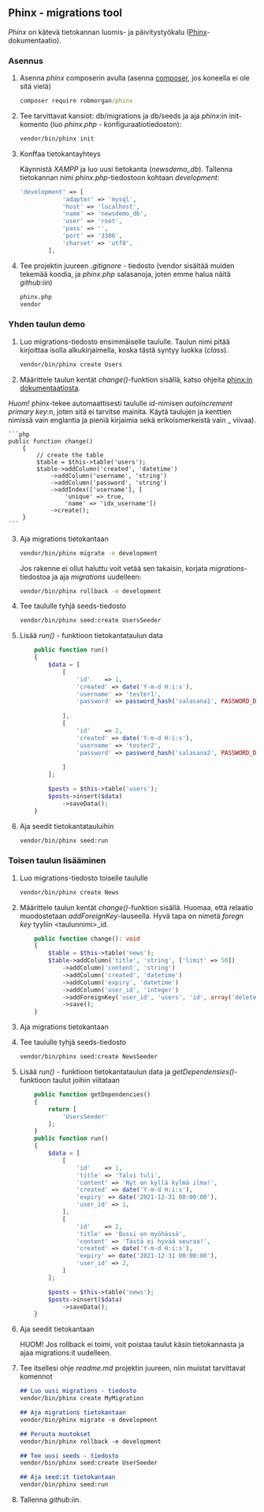 ## Phinx - migrations tool

*Phinx* on kätevä tietokannan luomis- ja päivitystyökalu ([Phinx](https://phinx.org/)-dokumentaatio).

### Asennus

1. Asenna *phinx* composerin avulla (asenna [composer](https://getcomposer.org/download/), jos koneella ei ole sitä vielä)

    ```cmd
    composer require robmorgan/phinx
    ```

2. Tee tarvittavat kansiot: db/migrations ja db/seeds ja aja *phinx*:in init-komento (luo *phinx.php* - konfiguraatiotiedoston):

    ```cmd
    vendor/bin/phinx init
    ```

3. Konffaa tietokantayhteys

    Käynnistä *XAMPP* ja luo uusi tietokanta (*newsdemo_db*). Tallenna tietokannan nimi *phinx.php*-tiedostoon kohtaan *development*:

    ```php
    'development' => [
                'adapter' => 'mysql',
                'host' => 'localhost',
                'name' => 'newsdemo_db',
                'user' => 'root',
                'pass' => '',
                'port' => '3306',
                'charset' => 'utf8',
            ],
    ```

4. Tee projektin juureen *.gitignore* - tiedosto (vendor sisältää muiden tekemää koodia, ja *phinx.php* salasanoja, joten emme halua näitä *github*:iin)

    ```cmd
    phinx.php
    vendor
    ```

### Yhden taulun demo

1. Luo migrations-tiedosto ensimmäiselle taululle. Taulun nimi pitää kirjoittaa isolla alkukirjaimella, koska tästä syntyy luokka (*class*).

    ```cmd
    vendor/bin/phinx create Users
    ```

2. Määrittele taulun kentät *change()*-funktion sisällä, katso ohjeita [phinx:in dokumentaatiosta](https://book.cakephp.org/phinx/0/en/index.html).

*Huom!* phinx-tekee automaattisesti taululle *id*-nimisen *autoincrement primary key*:n, joten sitä ei tarvitse mainita. Käytä taulujen ja kenttien nimissä vain englantia ja pieniä kirjaimia sekä erikoismerkeistä vain _ viivaa).

    ```php
    public function change()
        {
            // create the table
            $table = $this->table('users');
            $table->addColumn('created', 'datetime')
                ->addColumn('username', 'string')
                ->addColumn('password', 'string')
                ->addIndex(['username'], [
                    'unique' => true,
                    'name' => 'idx_username'])
                ->create();
        }
    ```

3. Aja migrations tietokantaan

    ```cmd
    vendor/bin/phinx migrate -e development
    ```

    Jos rakenne ei ollut haluttu voit vetää sen takaisin, korjata *migrations*-tiedostoa ja aja *migrations* uudelleen:

    ```cmd
    vendor/bin/phinx rollback -e development
    ```

4. Tee taululle tyhjä seeds-tiedosto

    ```cmd
    vendor/bin/phinx seed:create UsersSeeder
    ```

5. Lisää *run()* - funktioon tietokantataulun data

    ```php
        public function run()
        {
            $data = [
                [
                    'id'    => 1,
                    'created' => date('Y-m-d H:i:s'),
                    'username' => 'tester1',
                    'password' => password_hash('salasana1', PASSWORD_DEFAULT),
            
                ],
                [
                    'id'    => 2,
                    'created' => date('Y-m-d H:i:s'),
                    'username' => 'tester2',
                    'password' => password_hash('salasana2', PASSWORD_DEFAULT),
            
                ]
            ];

            $posts = $this->table('users');
            $posts->insert($data)
                ->saveData();
        }
    ```

6. Aja seedit tietokantatauluihin

    ```cmd
    vendor/bin/phinx seed:run   
    ```

### Toisen taulun lisääminen

1. Luo migrations-tiedosto toiselle taululle

    ```cmd
    vendor/bin/phinx create News
    ```

2. Määrittele taulun kentät *change()*-funktion sisällä. Huomaa, että relaatio muodostetaan *addForeignKey*-lauseella. Hyvä tapa on nimetä *foregn key* tyyliin \<taulunnimi\>_id.

    ```php
        public function change(): void
        {
            $table = $this->table('news');
            $table->addColumn('title', 'string', ['limit' => 50])
                ->addColumn('content', 'string')
                ->addColumn('created', 'datetime')
                ->addColumn('expiry', 'datetime')
                ->addColumn('user_id', 'integer')
                ->addForeignKey('user_id', 'users', 'id', array('delete'=> 'CASCADE', 'update'=> 'NO_ACTION'))
                ->save();
        }
    ```

3. Aja migrations tietokantaan

4. Tee taululle tyhjä seeds-tiedosto

    ```cmd
    vendor/bin/phinx seed:create NewsSeeder
    ```

5. Lisää *run()* - funktioon tietokantataulun data ja *getDependensies()*-funktioon taulut joihin viitataan

    ```php
        public function getDependencies()
        {
            return [
                'UsersSeeder'
            ];
        }
        public function run()
        {
            $data = [
                [
                    'id'    => 1,
                    'title' => 'Talvi tuli',
                    'content' => 'Nyt on kyllä kylmä ilma!',
                    'created' => date('Y-m-d H:i:s'),
                    'expiry' => date('2021-12-31 00:00:00'), 
                    'user_id' => 1,
                ],
                [
                    'id'    => 2,
                    'title' => 'Bussi on myöhässä',
                    'content' => 'Tästä ei hyvää seuraa!',
                    'created' => date('Y-m-d H:i:s'),
                    'expiry' => date('2021-12-31 00:00:00'), 
                    'user_id' => 2,
                ]
            ];

            $posts = $this->table('news');
            $posts->insert($data)
                ->saveData();
        }
    ```

6. Aja seedit tietokantaan

    HUOM! Jos rollback ei toimi, voit poistaa taulut käsin tietokannasta ja ajaa migrations:it uudelleen.

7. Tee itsellesi ohje *readme.md* projektin juureen, niin muistat tarvittavat komennot

    ```md
    ## Luo uusi migrations - tiedosto
    vendor/bin/phinx create MyMigration

    ## Aja migrations tietokantaan
    vendor/bin/phinx migrate -e development

    ## Peruuta muutokset
    vendor/bin/phinx rollback -e development

    ## Tee uusi seeds - tiedosto
    vendor/bin/phinx seed:create UserSeeder

    ## Aja seed:it tietokantaan
    vendor/bin/phinx seed:run    
    ```
8. Tallenna *github*:iin.
